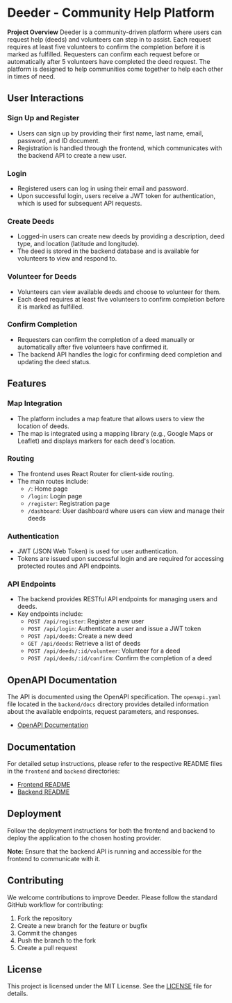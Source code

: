 # Deeder - Community Help Platform

**Project Overview**
Deeder is a community-driven platform where users can request help (deeds) and volunteers can step in to assist. Each request requires at least five volunteers to confirm the completion before it is marked as fulfilled. Requesters can confirm each request before or automatically after 5 volunteers have completed the deed request. The platform is designed to help communities come together to help each other in times of need.

## User Interactions

### Sign Up and Register

- Users can sign up by providing their first name, last name, email, password, and ID document.
- Registration is handled through the frontend, which communicates with the backend API to create a new user.

### Login

- Registered users can log in using their email and password.
- Upon successful login, users receive a JWT token for authentication, which is used for subsequent API requests.

### Create Deeds

- Logged-in users can create new deeds by providing a description, deed type, and location (latitude and longitude).
- The deed is stored in the backend database and is available for volunteers to view and respond to.

### Volunteer for Deeds

- Volunteers can view available deeds and choose to volunteer for them.
- Each deed requires at least five volunteers to confirm completion before it is marked as fulfilled.

### Confirm Completion

- Requesters can confirm the completion of a deed manually or automatically after five volunteers have confirmed it.
- The backend API handles the logic for confirming deed completion and updating the deed status.

## Features

### Map Integration

- The platform includes a map feature that allows users to view the location of deeds.
- The map is integrated using a mapping library (e.g., Google Maps or Leaflet) and displays markers for each deed's location.

### Routing

- The frontend uses React Router for client-side routing.
- The main routes include:
  - `/`: Home page
  - `/login`: Login page
  - `/register`: Registration page
  - `/dashboard`: User dashboard where users can view and manage their deeds

### Authentication

- JWT (JSON Web Token) is used for user authentication.
- Tokens are issued upon successful login and are required for accessing protected routes and API endpoints.

### API Endpoints

- The backend provides RESTful API endpoints for managing users and deeds.
- Key endpoints include:
  - `POST /api/register`: Register a new user
  - `POST /api/login`: Authenticate a user and issue a JWT token
  - `POST /api/deeds`: Create a new deed
  - `GET /api/deeds`: Retrieve a list of deeds
  - `POST /api/deeds/:id/volunteer`: Volunteer for a deed
  - `POST /api/deeds/:id/confirm`: Confirm the completion of a deed

## OpenAPI Documentation

The API is documented using the OpenAPI specification. The `openapi.yaml` file located in the `backend/docs` directory provides detailed information about the available endpoints, request parameters, and responses.

- [OpenAPI Documentation](./backend/docs/openapi.yaml)

## Documentation

For detailed setup instructions, please refer to the respective README files in the `frontend` and `backend` directories:

- [Frontend README](./frontend/README.md)
- [Backend README](./backend/README.md)

## Deployment

Follow the deployment instructions for both the frontend and backend to deploy the application to the chosen hosting provider.

**Note:** Ensure that the backend API is running and accessible for the frontend to communicate with it.

## Contributing

We welcome contributions to improve Deeder. Please follow the standard GitHub workflow for contributing:

1. Fork the repository
2. Create a new branch for the feature or bugfix
3. Commit the changes
4. Push the branch to the fork
5. Create a pull request

## License

This project is licensed under the MIT License. See the [LICENSE](./LICENSE) file for details.
